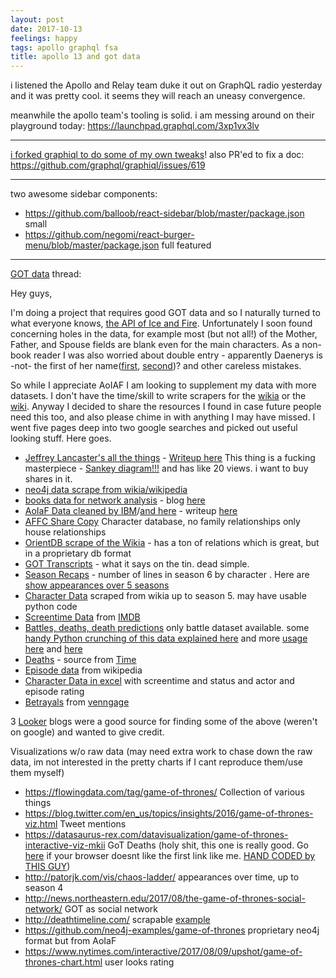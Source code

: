 ```yaml
---
layout: post
date: 2017-10-13
feelings: happy
tags: apollo graphql fsa
title: apollo 13 and got data
---
```


i listened the Apollo and Relay team duke it out on GraphQL radio yesterday and it was pretty cool. it seems they will reach an uneasy convergence.

meanwhile the apollo team's tooling is solid. i am messing around on their playground today: <https://launchpad.graphql.com/3xp1vx3lv>

---

[i forked graphiql to do some of my own tweaks](https://github.com/sw-yx/swyx-graphiql)! also PR'ed to fix a doc: <https://github.com/graphql/graphiql/issues/619> 

---

two awesome sidebar components:
- <https://github.com/balloob/react-sidebar/blob/master/package.json> small
- <https://github.com/negomi/react-burger-menu/blob/master/package.json> full featured

---

[GOT data](https://www.reddit.com/r/freefolk/comments/769hav/game_of_thrones_datasets/) thread:

Hey guys,

I'm doing a project that requires good GOT data and so I naturally turned to what everyone knows, [the API of Ice and Fire](https://anapioficeandfire.com). Unfortunately I soon found concerning holes in the data, for example most (but not all!) of the Mother, Father, and Spouse fields are blank even for the main characters. As a non-book reader I was also worried about double entry - apparently Daenerys is -not- the first of her name([first](https://anapioficeandfire.com/api/characters/271), [second](https://anapioficeandfire.com/api/characters/1303))? and other careless mistakes.

So while I appreciate AoIAF I am looking to supplement my data with more datasets. I don't have the time/skill to write scrapers for the [wikia](http://gameofthrones.wikia.com/wiki/Game_of_Thrones_Wiki) or the [wiki](http://awoiaf.westeros.org/index.php/House_Arryn). Anyway I decided to share the resources I found in case future people need this too, and also please chime in with anything I may have missed. I went five pages deep into two google searches and picked out useful looking stuff. Here goes.


- [Jeffrey Lancaster's all the things](https://github.com/jeffreylancaster/game-of-thrones) - [Writeup here](https://medium.com/@jeffrey.lancaster/the-ultimate-game-of-thrones-dataset-a100c0cf35fb) This thing is a fucking masterpiece - [Sankey diagram!!!](https://jeffreylancaster.github.io/game-of-thrones/) and has like 20 views. i want to buy shares in it.
- [neo4j data scrape from wikia/wikipedia](https://github.com/mneedham/neo4j-got/tree/master/data)
- [books data for network analysis](https://github.com/mathbeveridge/asoiaf) - blog [here](https://networkofthrones.wordpress.com/)
- [AoIaF Data cleaned by IBM](https://developer.ibm.com/clouddataservices/wp-content/uploads/sites/47/2016/04/gameofthrones_scrubbed-gameofthrones-004.txt)/[and here](https://developer.ibm.com/clouddataservices/wp-content/uploads/sites/47/2016/04/gameofthrones.txt) - writeup [here](https://developer.ibm.com/clouddataservices/2016/04/19/winter-is-coming-importing-game-of-thrones-data-into-cloudant-with-the-simple-search-service/)
- [AFFC Share Copy](https://docs.google.com/spreadsheets/d/1gEZUEo8GUP5b6Tup6wzUG90erpDPgOyGhbB5GfMrk7E) Character database, no family relationships only house relationships
- [OrientDB scrape of the Wikia](http://gog.orientdb.com/index.html#/download) - has a ton of relations which is great, but in a proprietary db format
- [GOT Transcripts](https://gameofthronesscripts.wordpress.com/) - what it says on the tin. dead simple. 
- [Season Recaps](https://duelingdata.blogspot.com/2017/07/game-of-thrones-season-6-recap.html) - number of lines in season 6 by character . Here are [show appearances over 5 seasons](https://duelingdata.blogspot.com/2016/04/game-of-thrones-analysis.html)
- [Character Data](https://github.com/girikuncoro/thrones) scraped from wikia up to season 5. may have usable python code
- [Screentime Data](https://data.world/aendrew/game-of-thrones-screen-times) from [IMDB](http://www.imdb.com/list/ls076752033/)
- [Battles, deaths, death predictions](https://www.kaggle.com/mylesoneill/game-of-thrones/data) only battle dataset available. some [handy Python crunching of this data explained here](https://datascienceplus.com/network-analysis-of-game-of-thrones/) and more [usage](http://justingosses.com/game-of-thrones-parallel-sets-data-visualization/) [here](http://justingosses.com/ParaSet_Oct2/) and [here](https://tbgraph.wordpress.com/2017/06/24/neo4j-game-of-thrones-part-1/)
- [Deaths](https://data.world/aendrew/game-of-thrones-deaths) - source from [Time](http://time.com/3924852/every-game-of-throne/)
- [Episode data](https://en.wikipedia.org/wiki/List_of_Game_of_Thrones_episodes) from wikipedia
- [Character Data in excel](https://trumpexcel.com/game-of-thrones-dashboard/) with screentime and status and actor and episode rating
- [Betrayals](https://docs.google.com/spreadsheets/d/1yfzwRZFY08EBgwfMYTY8BojB4GIfsOBLo0PQ2Hs8u5g/edit#gid=0) from [venngage](https://venngage.com/blog/game-of-thrones-infographic/)

3 [Looker](https://looker.com/blog/data-of-thrones-part-i) blogs were a good source for finding some of the above (weren't on google) and wanted to give credit.

Visualizations w/o raw data (may need extra work to chase down the raw data, im not interested in the pretty charts if I cant reproduce them/use them myself)

- <https://flowingdata.com/tag/game-of-thrones/> Collection of various things
- <https://blog.twitter.com/en_us/topics/insights/2016/game-of-thrones-viz.html> Tweet mentions
- <https://datasaurus-rex.com/datavisualization/game-of-thrones-interactive-viz-mkii> GoT Deaths (holy shit, this one is really good. Go [here](https://public.tableau.com/en-us/s/gallery/game-thrones-deaths) if your browser doesnt like the first link like me. [HAND CODED by THIS GUY](https://www.youtube.com/watch?v=ZwiFLZidcM8))
- <http://patorjk.com/vis/chaos-ladder/> appearances over time, up to season 4
- <http://news.northeastern.edu/2017/08/the-game-of-thrones-social-network/> GOT as social network
- <http://deathtimeline.com/> scrapable [example](https://ekerstein.com/gameofthrones/)
- <https://github.com/neo4j-examples/game-of-thrones> proprietary neo4j format but from AoIaF
- <https://www.nytimes.com/interactive/2017/08/09/upshot/game-of-thrones-chart.html> user looks rating
